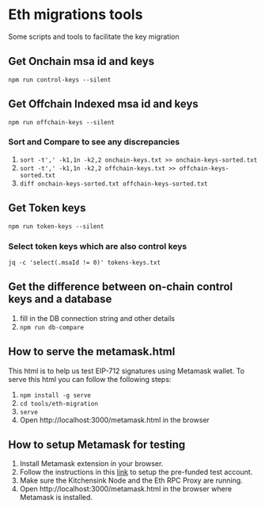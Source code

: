 # Eth migrations tools
Some scripts and tools to facilitate the key migration

## Get Onchain msa id and keys
`npm run control-keys --silent`


## Get Offchain Indexed msa id and keys
`npm run offchain-keys --silent`

### Sort and Compare to see any discrepancies
1. `sort -t',' -k1,1n -k2,2 onchain-keys.txt >> onchain-keys-sorted.txt`
2. `sort -t',' -k1,1n -k2,2 offchain-keys.txt >> offchain-keys-sorted.txt`
3. `diff onchain-keys-sorted.txt offchain-keys-sorted.txt`

## Get Token keys
`npm run token-keys --silent`

### Select token keys which are also control keys
`jq -c 'select(.msaId != 0)' tokens-keys.txt`

## Get the difference between on-chain control keys and a database
1.  fill in the DB connection string and other details
2. `npm run db-compare`

## How to serve the metamask.html
This html is to help us test EIP-712 signatures using Metamask wallet.
To serve this html you can follow the following steps:

1. `npm install -g serve`
2. `cd tools/eth-migration`
3. `serve`
4. Open http://localhost:3000/metamask.html in the browser

## How to setup Metamask for testing
1. Install Metamask extension in your browser.
2. Follow the instructions in this [link](https://contracts.polkadot.io/work-with-a-local-node/#clone-the-polkadot-sdk-repository) to setup the pre-funded test account.
3. Make sure the Kitchensink Node and the Eth RPC Proxy are running.
4. Open http://localhost:3000/metamask.html in the browser where Metamask is installed.
